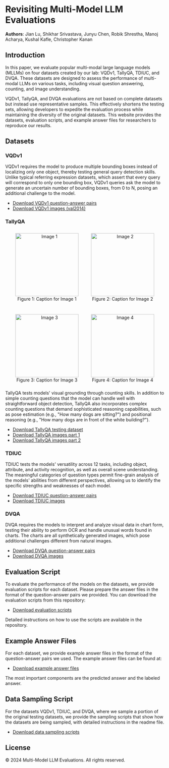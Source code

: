 # Revisiting Multi-Model LLM Evaluations

**Authors**: Jian Lu, Shikhar Srivastava, Junyu Chen, Robik Shrestha, Manoj Acharya, Kushal Kafle, Christopher Kanan

## Introduction
In this paper, we evaluate popular multi-modal large language models (MLLMs) on four datasets created by our lab: VQDv1, TallyQA, TDIUC, and DVQA. These datasets are designed to assess the performance of multi-modal LLMs on various tasks, including visual question answering, counting, and image understanding. 

VQDv1, TallyQA, and DVQA evaluations are not based on complete datasets but instead use representative samples. This effectively shortens the testing sets, allowing developers to expedite the evaluation process while maintaining the diversity of the original datasets. This website provides the datasets, evaluation scripts, and example answer files for researchers to reproduce our results.

## Datasets

### VQDv1
VQDv1 requires the model to produce multiple bounding boxes instead of localizing only one object, thereby testing general query detection skills. Unlike typical referring expression datasets, which assert that every query will correspond to only one bounding box, VQDv1 queries ask the model to generate an uncertain number of bounding boxes, from 0 to N, posing an additional challenge to the model.

- [Download VQDv1 question-answer pairs](https://github.com/KevinLuJian/MLLM-evaluation/raw/main/VQDv1_sampling.json)
- [Download VQDv1 images (val2014)](http://images.cocodataset.org/zips/val2014.zip)

### TallyQA
<div style="display: flex; justify-content: center; align-items: flex-start; gap: 20px; flex-wrap: wrap;">
  <figure style="margin: 10px; text-align: center;">
    <img src="https://github.com/KevinLuJian/MLLMs_webpage/blob/main/images/image1.png" alt="Image 1" width="200"/>
    <figcaption>Figure 1: Caption for Image 1</figcaption>
  </figure>
  <figure style="margin: 10px; text-align: center;">
    <img src="https://github.com/KevinLuJian/MLLMs_webpage/blob/main/images/image2.png" alt="Image 2" width="200"/>
    <figcaption>Figure 2: Caption for Image 2</figcaption>
  </figure>
  <figure style="margin: 10px; text-align: center;">
    <img src="https://github.com/KevinLuJian/MLLMs_webpage/blob/main/images/image3.png" alt="Image 3" width="200"/>
    <figcaption>Figure 3: Caption for Image 3</figcaption>
  </figure>
  <figure style="margin: 10px; text-align: center;">
    <img src="https://github.com/KevinLuJian/MLLMs_webpage/blob/main/images/image4.png" alt="Image 4" width="200"/>
    <figcaption>Figure 4: Caption for Image 4</figcaption>
  </figure>
</div>

TallyQA tests models' visual grounding through counting skills. In addition to simple counting questions that the model can handle well with straightforward object detection, TallyQA also incorporates complex counting questions that demand sophisticated reasoning capabilities, such as pose estimation (e.g., "How many dogs are sitting?") and positional reasoning (e.g., "How many dogs are in front of the white building?").

- [Download TallyQA testing dataset](https://github.com/KevinLuJian/MLLM-evaluation/raw/main/TallyQA_test.json)
- [Download TallyQA images part 1](https://cs.stanford.edu/people/rak248/VG_100K_2/images.zip)
- [Download TallyQA images part 2](https://cs.stanford.edu/people/rak248/VG_100K_2/images2.zip)

### TDIUC
TDIUC tests the models' versatility across 12 tasks, including object, attribute, and activity recognition, as well as overall scene understanding. The meaningful categories of question types permit fine-grain analysis of the models' abilities from different perspectives, allowing us to identify the specific strengths and weaknesses of each model.

- [Download TDIUC question-answer pairs](https://github.com/KevinLuJian/MLLM-evaluation/raw/main/TDIUC_sampling.json)
- [Download TDIUC images](https://drive.google.com/file/d/1Hevf7eQNzg-qlXbfz9nPbATmQciexkDp/view?usp=share_link)

### DVQA
DVQA requires the models to interpret and analyze visual data in chart form, testing their ability to perform OCR and handle unusual words found in charts. The charts are all synthetically generated images, which pose additional challenges different from natural images.

- [Download DVQA question-answer pairs](https://github.com/KevinLuJian/MLLM-evaluation/raw/main/DVQA_sampling.json)
- [Download DVQA images](https://drive.google.com/file/d/1iOSjgbqnTiLpMFuuRa3kIs3E_RxGkKmX/view?usp=share_link)

## Evaluation Script
To evaluate the performance of the models on the datasets, we provide evaluation scripts for each dataset. Please prepare the answer files in the format of the question-answer pairs we provided. You can download the evaluation scripts from this repository:

- [Download evaluation scripts](https://github.com/KevinLuJian/MLLM-evaluation/tree/main/eval_script)

Detailed instructions on how to use the scripts are available in the repository.

## Example Answer Files
For each dataset, we provide example answer files in the format of the question-answer pairs we used. The example answer files can be found at:

- [Download example answer files](https://github.com/KevinLuJian/MLLM-evaluation/tree/main/Evaluation_result(Ours))

The most important components are the predicted answer and the labeled answer.

## Data Sampling Script
For the datasets VQDv1, TDIUC, and DVQA, where we sample a portion of the original testing datasets, we provide the sampling scripts that show how the datasets are being sampled, with detailed instructions in the readme file.

- [Download data sampling scripts](https://github.com/KevinLuJian/MLLM-evaluation/tree/main/datasets_sampling)

## License
&copy; 2024 Multi-Model LLM Evaluations. All rights reserved.
